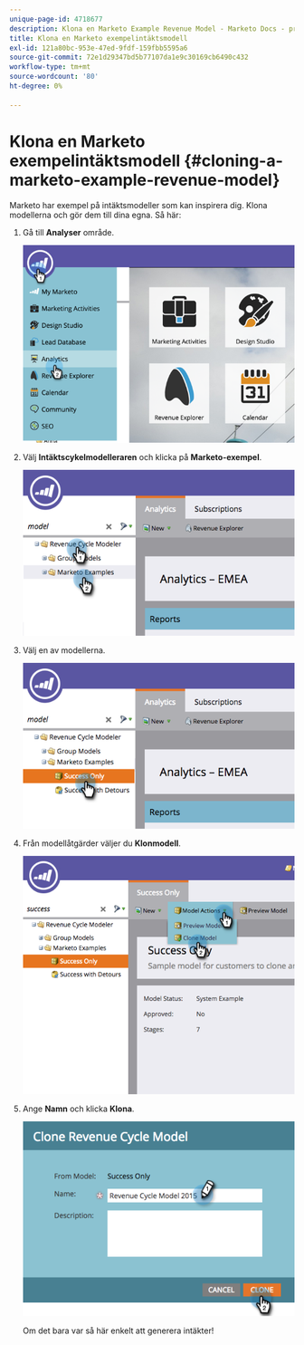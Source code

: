 ```yaml
---
unique-page-id: 4718677
description: Klona en Marketo Example Revenue Model - Marketo Docs - produktdokumentation
title: Klona en Marketo exempelintäktsmodell
exl-id: 121a80bc-953e-47ed-9fdf-159fbb5595a6
source-git-commit: 72e1d29347bd5b77107da1e9c30169cb6490c432
workflow-type: tm+mt
source-wordcount: '80'
ht-degree: 0%

---
```


# Klona en Marketo exempelintäktsmodell {#cloning-a-marketo-example-revenue-model}

Marketo har exempel på intäktsmodeller som kan inspirera dig. Klona modellerna och gör dem till dina egna. Så här:

1. Gå till **Analyser** område.

   ![](assets/image2015-4-27-17-3a37-3a30.png)

1. Välj **Intäktscykelmodelleraren** och klicka på **Marketo-exempel**.

   ![](assets/image2015-4-27-17-3a11-3a39.png)

1. Välj en av modellerna.

   ![](assets/image2015-4-27-17-3a33-3a11.png)

1. Från modellåtgärder väljer du **Klonmodell**.

   ![](assets/image2015-4-27-17-3a18-3a29.png)

1. Ange **Namn** och klicka **Klona**.

   ![](assets/image2015-4-27-17-3a20-3a22.png)

   Om det bara var så här enkelt att generera intäkter!

